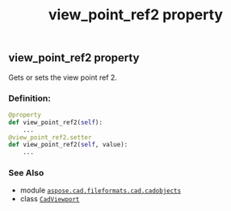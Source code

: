 ﻿---
title: view_point_ref2 property
second_title: Aspose.CAD for Python via .NET API References
description: 
type: docs
weight: 870
url: /python-net/aspose.cad.fileformats.cad.cadobjects/cadviewport/view_point_ref2/
is_root: false
---

## view_point_ref2 property


Gets or sets the view point ref 2.
### Definition:
```python
@property
def view_point_ref2(self):
    ...
@view_point_ref2.setter
def view_point_ref2(self, value):
    ...
```

### See Also
* module [`aspose.cad.fileformats.cad.cadobjects`](../../)
* class [`CadViewport`](/cad/python-net/aspose.cad.fileformats.cad.cadobjects/cadviewport)

